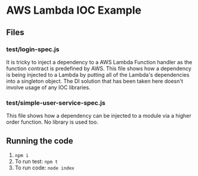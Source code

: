 # AWS Lambda IOC Example

## Files
### test/login-spec.js

It is tricky to inject a dependency to a AWS Lambda Function handler as the function contract is predefined by AWS. This file shows how a dependency is being injected to a Lambda by putting all of the Lambda's dependencies into a singleton object. The DI solution that has been taken here doesn't involve usage of any IOC libraries.

### test/simple-user-service-spec.js

This file shows how a dependency can be injected to a module via a higher order function. No library is used too.

## Running the code

1. `npm i`
2. To run test: `npm t`
3. To run code: `node index`
